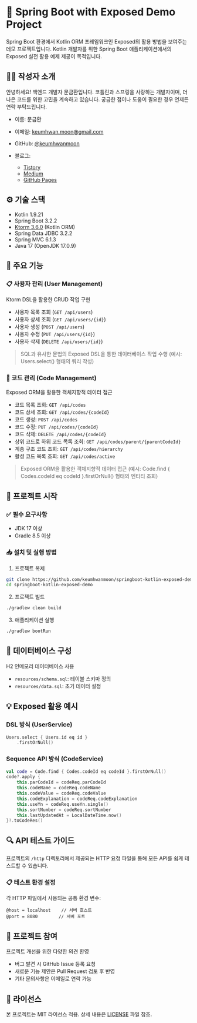# 🚀 Spring Boot with Exposed Demo Project

Spring Boot 환경에서 Kotlin ORM 프레임워크인 Exposed의 활용 방법을 보여주는 데모 프로젝트입니다.
Kotlin 개발자를 위한 Spring Boot 애플리케이션에서의 Exposed 실전 활용 예제 제공이 목적입니다.

## 🧑‍💻 작성자 소개
안녕하세요! 백엔드 개발자 문금환입니다.
코틀린과 스프링을 사랑하는 개발자이며, 더 나은 코드를 위한 고민을 계속하고 있습니다.
궁금한 점이나 도움이 필요한 경우 언제든 연락 부탁드립니다.

- 이름: 문금환
- 이메일: keumhwan.moon@gmail.com
- GitHub: [@keumhwanmoon](https://github.com/keumhwanmoon)

- 블로그:
    - [Tistory](https://jason-moon.tistory.com/)
    - [Medium](https://medium.com/@jason.moon.kr)
    - [GitHub Pages](https://keumhwanmoon.github.io)

## ⚙️ 기술 스택

- Kotlin 1.9.21
- Spring Boot 3.2.2
- [Ktorm 3.6.0](https://www.ktorm.org/) (Kotlin ORM)
- Spring Data JDBC 3.2.2
- Spring MVC 6.1.3
- Java 17 (OpenJDK 17.0.9)

## 🌟 주요 기능

### 📋 사용자 관리 (User Management)
Ktorm DSL을 활용한 CRUD 작업 구현
- 사용자 목록 조회 (`GET /api/users`)
- 사용자 상세 조회 (`GET /api/users/{id}`)
- 사용자 생성 (`POST /api/users`)
- 사용자 수정 (`PUT /api/users/{id}`)
- 사용자 삭제 (`DELETE /api/users/{id}`)

> SQL과 유사한 문법의 Exposed DSL을 통한 데이터베이스 작업 수행
> (예시: Users.select() 형태의 쿼리 작성)

### 🔖 코드 관리 (Code Management)
Exposed ORM을 활용한 객체지향적 데이터 접근
- 코드 목록 조회: `GET /api/codes`
- 코드 상세 조회: `GET /api/codes/{codeId}`
- 코드 생성: `POST /api/codes`
- 코드 수정: `PUT /api/codes/{codeId}`
- 코드 삭제: `DELETE /api/codes/{codeId}`
- 상위 코드로 하위 코드 목록 조회: `GET /api/codes/parent/{parentCodeId}`
- 계층 구조 코드 조회: `GET /api/codes/hierarchy`
- 활성 코드 목록 조회: `GET /api/codes/active`

> Exposed ORM을 활용한 객체지향적 데이터 접근
> (예시: Code.find { Codes.codeId eq codeId }.firstOrNull() 형태의 엔티티 조회)

## 🚀 프로젝트 시작

### ✅ 필수 요구사항
- JDK 17 이상
- Gradle 8.5 이상

### 📥 설치 및 실행 방법

1. 프로젝트 복제
```bash
git clone https://github.com/keumhwanmoon/springboot-kotlin-exposed-demo.git
cd springboot-kotlin-exposed-demo
```

2. 프로젝트 빌드
```bash
./gradlew clean build
```

3. 애플리케이션 실행
```bash
./gradlew bootRun
```

## 💾 데이터베이스 구성

H2 인메모리 데이터베이스 사용
- `resources/schema.sql`: 테이블 스키마 정의
- `resources/data.sql`: 초기 데이터 설정

## 💡 Exposed 활용 예시

### DSL 방식 (UserService)
```kotlin
Users.select { Users.id eq id }
    .firstOrNull()
```

### Sequence API 방식 (CodeService)
```kotlin
val code = Code.find { Codes.codeId eq codeId }.firstOrNull()
code?.apply {
    this.parCodeId = codeReq.parCodeId
    this.codeName = codeReq.codeName
    this.codeValue = codeReq.codeValue
    this.codeExplanation = codeReq.codeExplanation
    this.useYn = codeReq.useYn.single()
    this.sortNumber = codeReq.sortNumber
    this.lastUpdatedAt = LocalDateTime.now()
}?.toCodeRes()
```

## 🔍 API 테스트 가이드

프로젝트의 `/http` 디렉토리에서 제공되는 HTTP 요청 파일을 통해 모든 API를 쉽게 테스트할 수 있습니다.

### 📋 테스트 환경 설정
각 HTTP 파일에서 사용되는 공통 환경 변수:
```http
@host = localhost    // 서버 호스트
@port = 8080        // 서버 포트
```

## 🤝 프로젝트 참여

프로젝트 개선을 위한 다양한 의견 환영
- 버그 발견 시 GitHub Issue 등록 요청
- 새로운 기능 제안은 Pull Request 검토 후 반영
- 기타 문의사항은 이메일로 연락 가능

## 📝 라이선스
본 프로젝트는 MIT 라이선스 적용. 상세 내용은 [LICENSE](LICENSE) 파일 참조.
